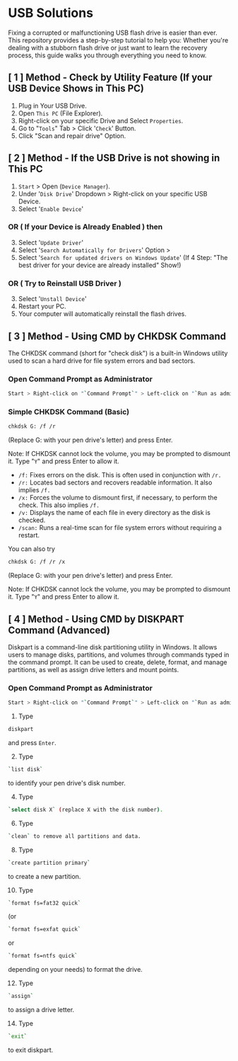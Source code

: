 # USB Solutions

Fixing a corrupted or malfunctioning USB flash drive is easier than ever. This repository provides a step-by-step tutorial to help you: Whether you're dealing with a stubborn flash drive or just want to learn the recovery process, this guide walks you through everything you need to know.

## [ 1 ] Method - Check by Utility Feature (If your USB Device Shows in This PC)
  1. Plug in Your USB Drive.
  2. Open `This PC` (File Explorer).
  3. Right-click on your specific Drive and Select `Properties`.
  4. Go to "`Tools`" Tab > Click '`Check`' Button.
  5. Click "Scan and repair drive" Option.

## [ 2 ] Method - If the USB Drive is not showing in This PC
  1. `Start` > Open (`Device Manager`).
  2. Under '`Disk Drive`' Dropdown > Right-click on your specific USB Device.
  3. Select '`Enable Device`'

  ### OR ( If your Device is Already Enabled ) then

  3. Select '`Update Driver`'
  4. Select '`Search Automatically for Drivers`' Option >
  5. Select '`Search for updated drivers on Windows Update`' (If 4 Step: "The best driver for your device are already installed" Show!)

  ### OR ( Try to Reinstall USB Driver )
  
  3. Select '`Unstall Device`'
  4. Restart your PC.
  5. Your computer will automatically reinstall the flash drives.

## [ 3 ] Method - Using CMD by CHKDSK Command

The CHKDSK command (short for "check disk") is a built-in Windows utility used to scan a hard drive for file system errors and bad sectors.

### Open Command Prompt as Administrator

```bash
Start > Right-click on "`Command Prompt`" > Left-click on "`Run as administrator`" 
```

### Simple CHKDSK Command (Basic)

```bash
chkdsk G: /f /r
```
(Replace G: with your pen drive's letter) and press Enter.

Note: If CHKDSK cannot lock the volume, you may be prompted to dismount it. Type "`Y`" and press Enter to allow it.

- `/f:` Fixes errors on the disk. This is often used in conjunction with `/r.`
- `/r:` Locates bad sectors and recovers readable information. It also implies `/f.`
- `/x:` Forces the volume to dismount first, if necessary, to perform the check. This also implies `/f.`
- `/v:` Displays the name of each file in every directory as the disk is checked.
- `/scan:` Runs a real-time scan for file system errors without requiring a restart.

You can also try

```bash
chkdsk G: /f /r /x
```

(Replace G: with your pen drive's letter) and press Enter.

Note: If CHKDSK cannot lock the volume, you may be prompted to dismount it. Type "`Y`" and press Enter to allow it.

## [ 4 ] Method - Using CMD by DISKPART Command (Advanced)

Diskpart is a command-line disk partitioning utility in Windows. It allows users to manage disks, partitions, and volumes through commands typed in the command prompt. It can be used to create, delete, format, and manage partitions, as well as assign drive letters and mount points.

### Open Command Prompt as Administrator

```bash
Start > Right-click on "`Command Prompt`" > Left-click on "`Run as administrator`" 
```

  1. Type 
```bash
diskpart
```
and press `Enter`.

  2. Type
```bash
`list disk`
```
to identify your pen drive's disk number.

  4. Type
```bash
`select disk X` (replace X with the disk number).
```

  6. Type
```bash
`clean` to remove all partitions and data.
```

  8. Type
```bash
`create partition primary`
```
to create a new partition.

  10. Type
```bash
`format fs=fat32 quick`
```
  (or 
```bash
`format fs=exfat quick`
```
 or 
```bash
`format fs=ntfs quick`
```
depending on your needs) to format the drive.

  12. Type
```bash
`assign`
```
to assign a drive letter.

  14. Type
```bash
`exit`
```
to exit diskpart. 
















